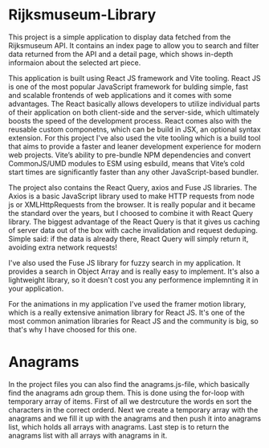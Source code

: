 # Rijksmuseum-Library

This project is a simple application to display data fetched from the Rijksmuseum API. It contains an index page to allow you to search and filter data returned from the API and a detail page, which shows in-depth informaion about the selected art piece.

This application is built using React JS framework and Vite tooling.
React JS is one of the most popular JavaScript framework for bulding simple, fast and scalable frontends of web applications and it comes with some advantages. The React basically allows developers to utilize individual parts of their application on both client-side and the server-side, which ultimately boosts the speed of the development process. React comes also with the reusable custom componetns, which can be build in JSX, an optional syntax extension.
For this project I've also used the vite tooling which is a build tool that aims to provide a faster and leaner development experience for modern web projects.
Vite’s ability to pre-bundle NPM dependencies and convert CommonJS/UMD modules to ESM using esbuild, means that Vite’s cold start times are significantly faster than any other JavaScript-based bundler.

The project also contains the React Query, axios and Fuse JS libraries. The Axios is a basic JavaScript library used to make HTTP
requests from node js or XMLHttpRequests from the browser. It is really popular and it became the standard over the years, but I choosed to combine it with React Query library. The biggest advantage of the React Query is that it gives us caching of server data out of the box with cache invalidation and request deduping.
Simple said: if the data is already there, React Query will simply return it, avoiding extra network requests!

I've also used the Fuse JS library for fuzzy search in my application. It provides a search in Object Array and is really easy to implement.
It's also a lightweight library, so it doesn't cost you any performence implemnting it in your application.

For the animations in my application I've used the framer motion library, which is a really extensive animation library for React JS. It's one of the most common
animation libraries for React JS and the community is big, so that's why I have choosed for this one.

# Anagrams

In the project files you can also find the anagrams.js-file, which basically find the anagrams adn group them. This is done using the for-loop with temporary array of items. First of all we destrcuture the words en sort the characters in the correct orderd. Next we create a temporary array with the anagrams and we fill it up with the anagrams and then push it into anagrams list, which holds all arrays with anagrams. Last step is to return the anagrams list with all arrays with anagrams in it.